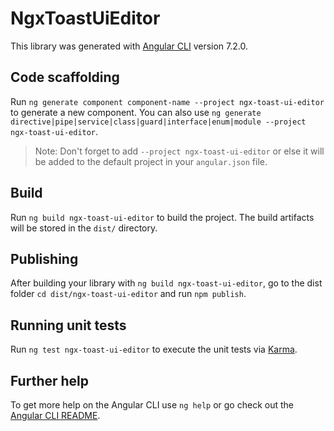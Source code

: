 # NgxToastUiEditor

This library was generated with [Angular CLI](https://github.com/angular/angular-cli) version 7.2.0.

## Code scaffolding

Run `ng generate component component-name --project ngx-toast-ui-editor` to generate a new component. You can also use `ng generate directive|pipe|service|class|guard|interface|enum|module --project ngx-toast-ui-editor`.
> Note: Don't forget to add `--project ngx-toast-ui-editor` or else it will be added to the default project in your `angular.json` file. 

## Build

Run `ng build ngx-toast-ui-editor` to build the project. The build artifacts will be stored in the `dist/` directory.

## Publishing

After building your library with `ng build ngx-toast-ui-editor`, go to the dist folder `cd dist/ngx-toast-ui-editor` and run `npm publish`.

## Running unit tests

Run `ng test ngx-toast-ui-editor` to execute the unit tests via [Karma](https://karma-runner.github.io).

## Further help

To get more help on the Angular CLI use `ng help` or go check out the [Angular CLI README](https://github.com/angular/angular-cli/blob/master/README.md).
